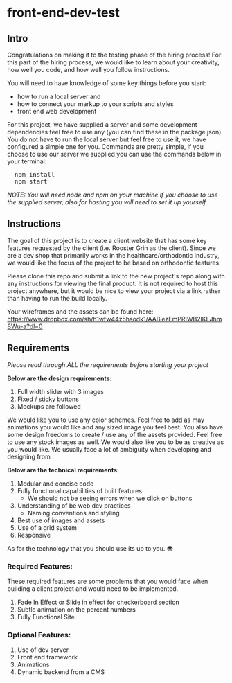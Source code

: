 # front-end-dev-test

## Intro

Congratulations on making it to the testing phase of the hiring process! For this part of the hiring process, we would like to learn about your creativity, how well you code, and how well you follow instructions.

You will need to have knowledge of some key things before you start:
  - how to run a local server and
  - how to connect your markup to your scripts and styles
  - front end web development

For this project, we have supplied a server and some development dependencies feel free to use any (you can find these in the package json). You do not have to run the local server but feel free to use it, we have configured a simple one for you. Commands are pretty simple, if you choose to use our server we supplied you can use the commands below in your terminal:

<pre>
  npm install
  npm start
</pre>

<em>NOTE: You will need node and npm on your machine if you choose to use the supplied server, also for hosting you will need to set it up yourself.</em>

## Instructions

The goal of this project is to create a client website that has some key features requested by the client (i.e. Rooster Grin as the client). Since we are a dev shop that primarily works in the healthcare/orthodontic industry, we would like the focus of the project to be based on orthodontic features.

Please clone this repo and submit a link to the new project's repo along with any instructions for viewing the final product. It is not required to host this project anywhere, but it would be nice to view your project via a link rather than having to run the build locally.

Your wireframes and the assets can be found here: https://www.dropbox.com/sh/h1wfw44z5hsodk1/AABlezEmPRIWB2lKLJhm8Wu-a?dl=0

## Requirements

<em>Please read through ALL the requirements before starting your project</em>

<strong>Below are the design requirements:</strong>

  1. Full width slider with 3 images
  2. Fixed / sticky buttons
  3. Mockups are followed

We would like you to use any color schemes. Feel free to add as may animations you would like and any sized image you feel best. You also have some design freedoms to create / use any of the assets provided. Feel free to use any stock images as well. We would also like you to be as creative as you would like. We usually face a lot of ambiguity when developing and designing from

<strong>Below are the technical requirements:</strong>

  1. Modular and concise code
  2. Fully functional capabilities of built features
      - We should not be seeing errors when we click on buttons
  3. Understanding of be web dev practices
      - Naming conventions and styling
  4. Best use of images and assets
  5. Use of a grid system
  6. Responsive

As for the technology that you should use its up to you. 😎

### Required Features:

These required features are some problems that you would face when building a client project and would need to be implemented.

  1. Fade In Effect or Slide in effect for checkerboard section
  2. Subtle animation on the percent numbers
  3. Fully Functional Site

### Optional Features:
  1. Use of dev server
  2. Front end framework
  3. Animations
  4. Dynamic backend from a CMS
